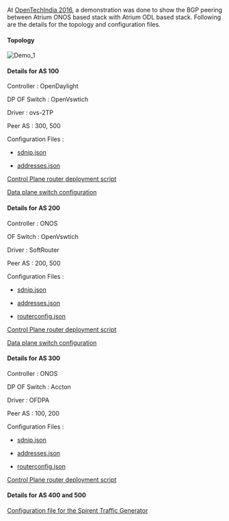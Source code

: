 At [OpenTechIndia 2016](http://opentechindia.org/), a demonstration was done to show the
BGP peering between Atrium ONOS based stack with Atrium ODL based stack. Following
are the details for the topology and configuration files.

#### Topology

![Demo_1](https://github.com/onfsdn/atrium-docs/blob/master/16A/ODL/pics/OTI_Demo_1.png)

#### Details for AS 100

Controller    : OpenDaylight

DP OF Switch  : OpenVswtich

Driver        : ovs-2TP

Peer AS       : 300, 500

Configuration Files :

* [sdnip.json](https://github.com/onfsdn/atrium-docs/blob/master/16A/ODL/scripts/odl/sdnip.json)

* [addresses.json](https://github.com/onfsdn/atrium-docs/blob/master/16A/ODL/scripts/odl/address.json)

[Control Plane router deployment script](https://github.com/onfsdn/atrium-docs/blob/master/16A/ODL/scripts/odl/router-deploy.py)

[Data plane switch configuration](https://github.com/onfsdn/atrium-docs/blob/master/16A/ODL/scripts/odl/single-sw.py)



#### Details for AS 200

Controller : ONOS

OF Switch  : OpenVswtich

Driver     : SoftRouter

Peer AS    : 200, 500


Configuration Files :

* [sdnip.json](https://github.com/onfsdn/atrium-docs/blob/master/16A/ODL/scripts/onos/sdnip.json)

* [addresses.json](https://github.com/onfsdn/atrium-docs/blob/master/16A/ODL/scripts/onos/addresses.json)

* [routerconfig.json](https://github.com/onfsdn/atrium-docs/blob/master/16A/ODL/scripts/onos/mnrouterconfig.json)

[Control Plane router deployment script](https://github.com/onfsdn/atrium-docs/blob/master/16A/ODL/scripts/onos/router-deploy.py)

[Data plane switch configuration](https://github.com/onfsdn/atrium-docs/blob/master/16A/ODL/scripts/onos/single-sw.py)

#### Details for AS 300

Controller    : ONOS

DP OF Switch  : Accton

Driver        : OFDPA

Peer AS       : 100, 200

Configuration Files :

* [sdnip.json](https://github.com/onfsdn/atrium-docs/blob/master/16A/ODL/scripts/accton/sdnip.json)

* [addresses.json](https://github.com/onfsdn/atrium-docs/blob/master/16A/ODL/scripts/accton/addresses.json)

* [routerconfig.json](https://github.com/onfsdn/atrium-docs/blob/master/16A/ODL/scripts/accton/acctonconfig.json)

[Control Plane router deployment script](https://github.com/onfsdn/atrium-docs/blob/master/16A/ODL/scripts/accton/router-deploy.py)


#### Details for AS 400 and 500

[Configuration file for the Spirent Traffic Generator]( https://github.com/onfsdn/atrium-docs/blob/master/16A/ODL/scripts/spirent/SDN-India-Atrium-config-hosts-traffic-added.tcc)
